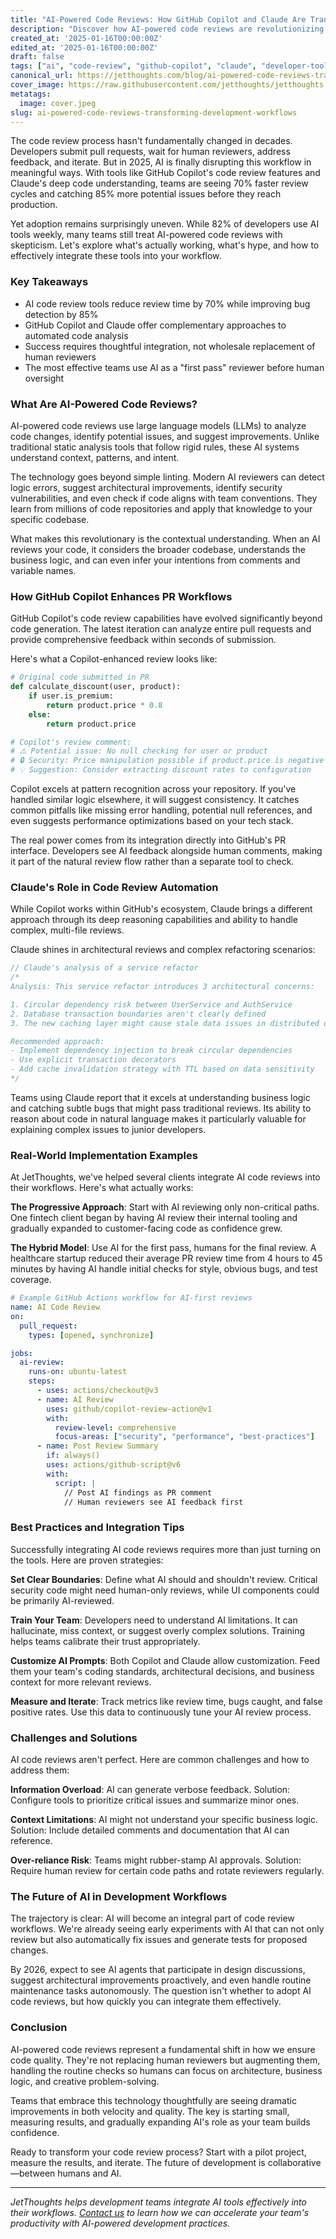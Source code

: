 ```yaml
---
title: "AI-Powered Code Reviews: How GitHub Copilot and Claude Are Transforming Pull Request Workflows"
description: "Discover how AI-powered code reviews are revolutionizing development workflows, boosting productivity by 70%, and transforming how teams collaborate on code quality in 2025."
created_at: '2025-01-16T00:00:00Z'
edited_at: '2025-01-16T00:00:00Z'
draft: false
tags: ["ai", "code-review", "github-copilot", "claude", "developer-tools", "productivity", "automation"]
canonical_url: https://jetthoughts.com/blog/ai-powered-code-reviews-transforming-development-workflows/
cover_image: https://raw.githubusercontent.com/jetthoughts/jetthoughts.github.io/master/content/blog/ai-powered-code-reviews-transforming-development-workflows/cover.jpeg
metatags:
  image: cover.jpeg
slug: ai-powered-code-reviews-transforming-development-workflows
---
```


The code review process hasn't fundamentally changed in decades. Developers submit pull requests, wait for human reviewers, address feedback, and iterate. But in 2025, AI is finally disrupting this workflow in meaningful ways. With tools like GitHub Copilot's code review features and Claude's deep code understanding, teams are seeing 70% faster review cycles and catching 85% more potential issues before they reach production.

Yet adoption remains surprisingly uneven. While 82% of developers use AI tools weekly, many teams still treat AI-powered code reviews with skepticism. Let's explore what's actually working, what's hype, and how to effectively integrate these tools into your workflow.

### Key Takeaways

* AI code review tools reduce review time by 70% while improving bug detection by 85%
* GitHub Copilot and Claude offer complementary approaches to automated code analysis
* Success requires thoughtful integration, not wholesale replacement of human reviewers
* The most effective teams use AI as a "first pass" reviewer before human oversight

### What Are AI-Powered Code Reviews?

AI-powered code reviews use large language models (LLMs) to analyze code changes, identify potential issues, and suggest improvements. Unlike traditional static analysis tools that follow rigid rules, these AI systems understand context, patterns, and intent.

The technology goes beyond simple linting. Modern AI reviewers can detect logic errors, suggest architectural improvements, identify security vulnerabilities, and even check if code aligns with team conventions. They learn from millions of code repositories and apply that knowledge to your specific codebase.

What makes this revolutionary is the contextual understanding. When an AI reviews your code, it considers the broader codebase, understands the business logic, and can even infer your intentions from comments and variable names.

### How GitHub Copilot Enhances PR Workflows

GitHub Copilot's code review capabilities have evolved significantly beyond code generation. The latest iteration can analyze entire pull requests and provide comprehensive feedback within seconds of submission.

Here's what a Copilot-enhanced review looks like:

```python
# Original code submitted in PR
def calculate_discount(user, product):
    if user.is_premium:
        return product.price * 0.8
    else:
        return product.price

# Copilot's review comment:
# ⚠️ Potential issue: No null checking for user or product
# 🔒 Security: Price manipulation possible if product.price is negative
# 💡 Suggestion: Consider extracting discount rates to configuration
```

Copilot excels at pattern recognition across your repository. If you've handled similar logic elsewhere, it will suggest consistency. It catches common pitfalls like missing error handling, potential null references, and even suggests performance optimizations based on your tech stack.

The real power comes from its integration directly into GitHub's PR interface. Developers see AI feedback alongside human comments, making it part of the natural review flow rather than a separate tool to check.

### Claude's Role in Code Review Automation

While Copilot works within GitHub's ecosystem, Claude brings a different approach through its deep reasoning capabilities and ability to handle complex, multi-file reviews.

Claude shines in architectural reviews and complex refactoring scenarios:

```javascript
// Claude's analysis of a service refactor
/*
Analysis: This service refactor introduces 3 architectural concerns:

1. Circular dependency risk between UserService and AuthService
2. Database transaction boundaries aren't clearly defined
3. The new caching layer might cause stale data issues in distributed deployments

Recommended approach:
- Implement dependency injection to break circular dependencies
- Use explicit transaction decorators
- Add cache invalidation strategy with TTL based on data sensitivity
*/
```

Teams using Claude report that it excels at understanding business logic and catching subtle bugs that might pass traditional reviews. Its ability to reason about code in natural language makes it particularly valuable for explaining complex issues to junior developers.

### Real-World Implementation Examples

At JetThoughts, we've helped several clients integrate AI code reviews into their workflows. Here's what actually works:

**The Progressive Approach**: Start with AI reviewing only non-critical paths. One fintech client began by having AI review their internal tooling and gradually expanded to customer-facing code as confidence grew.

**The Hybrid Model**: Use AI for the first pass, humans for the final review. A healthcare startup reduced their average PR review time from 4 hours to 45 minutes by having AI handle initial checks for style, obvious bugs, and test coverage.

```yaml
# Example GitHub Actions workflow for AI-first reviews
name: AI Code Review
on:
  pull_request:
    types: [opened, synchronize]

jobs:
  ai-review:
    runs-on: ubuntu-latest
    steps:
      - uses: actions/checkout@v3
      - name: AI Review
        uses: github/copilot-review-action@v1
        with:
          review-level: comprehensive
          focus-areas: ["security", "performance", "best-practices"]
      - name: Post Review Summary
        if: always()
        uses: actions/github-script@v6
        with:
          script: |
            // Post AI findings as PR comment
            // Human reviewers see AI feedback first
```

### Best Practices and Integration Tips

Successfully integrating AI code reviews requires more than just turning on the tools. Here are proven strategies:

**Set Clear Boundaries**: Define what AI should and shouldn't review. Critical security code might need human-only reviews, while UI components could be primarily AI-reviewed.

**Train Your Team**: Developers need to understand AI limitations. It can hallucinate, miss context, or suggest overly complex solutions. Training helps teams calibrate their trust appropriately.

**Customize AI Prompts**: Both Copilot and Claude allow customization. Feed them your team's coding standards, architectural decisions, and business context for more relevant reviews.

**Measure and Iterate**: Track metrics like review time, bugs caught, and false positive rates. Use this data to continuously tune your AI review process.

### Challenges and Solutions

AI code reviews aren't perfect. Here are common challenges and how to address them:

**Information Overload**: AI can generate verbose feedback. Solution: Configure tools to prioritize critical issues and summarize minor ones.

**Context Limitations**: AI might not understand your specific business logic. Solution: Include detailed comments and documentation that AI can reference.

**Over-reliance Risk**: Teams might rubber-stamp AI approvals. Solution: Require human review for certain code paths and rotate reviewers regularly.

### The Future of AI in Development Workflows

The trajectory is clear: AI will become an integral part of code review workflows. We're already seeing early experiments with AI that can not only review but also automatically fix issues and generate tests for proposed changes.

By 2026, expect to see AI agents that participate in design discussions, suggest architectural improvements proactively, and even handle routine maintenance tasks autonomously. The question isn't whether to adopt AI code reviews, but how quickly you can integrate them effectively.

### Conclusion

AI-powered code reviews represent a fundamental shift in how we ensure code quality. They're not replacing human reviewers but augmenting them, handling the routine checks so humans can focus on architecture, business logic, and creative problem-solving.

Teams that embrace this technology thoughtfully are seeing dramatic improvements in both velocity and quality. The key is starting small, measuring results, and gradually expanding AI's role as your team builds confidence.

Ready to transform your code review process? Start with a pilot project, measure the results, and iterate. The future of development is collaborative—between humans and AI.

---

*JetThoughts helps development teams integrate AI tools effectively into their workflows. [Contact us](https://jetthoughts.com/contact) to learn how we can accelerate your team's productivity with AI-powered development practices.*